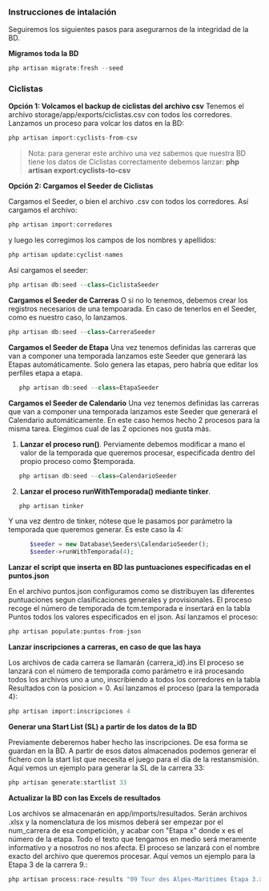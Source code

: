 ### Instrucciones de intalación

Seguiremos los siguientes pasos para asegurarnos de la integridad de la BD.

**Migramos toda la BD**

```php
php artisan migrate:fresh --seed
```

### Ciclistas

**Opción 1: Volcamos el backup de ciclistas del archivo csv**
Tenemos el archivo storage/app/exports/ciclistas.csv con todos los corredores.
Lanzamos un proceso para volcar los datos en la BD:
```php
php artisan import:cyclists-from-csv
```
> Nota: para generar este archivo una vez sabemos que nuestra BD tiene los datos de Ciclistas correctamente debemos lanzar: **php artisan export:cyclists-to-csv**



**Opción 2: Cargamos el Seeder de Ciclistas**

Cargamos el Seeder, o bien el archivo .csv con todos los corredores.
Así cargamos el archivo:
```php
php artisan import:corredores
```
y luego les corregimos los campos de los nombres y apellidos:
```php
php artisan update:cyclist-names
```


Así cargamos el seeder:
```php
php artisan db:seed --class=CiclistaSeeder
```

**Cargamos el Seeder de Carreras**
O si no lo tenemos, debemos crear los registros necesarios de una tempoarada.
En caso de tenerlos en el Seeder, como es nuestro caso, lo lanzamos. 

```php
php artisan db:seed --class=CarreraSeeder
```

**Cargamos el Seeder de Etapa**
Una vez tenemos definidas las carreras que van a componer una temporada lanzamos este Seeder que generará las Etapas automáticamente.
Solo genera las etapas, pero habría que editar los perfiles etapa a etapa.

```php
   php artisan db:seed --class=EtapaSeeder
```

**Cargamos el Seeder de Calendario**
Una vez tenemos definidas las carreras que van a componer una temporada lanzamos este Seeder que generará el Calendario automáticamente.
En este caso hemos hecho 2 procesos para la misma tarea. Elegimos cual de las 2 opciones nos gusta más.

1. **Lanzar el proceso run()**. Perviamente debemos modificar a mano el valor de la temporada que queremos procesar, especificada dentro del propio proceso como $temporada.
```php
   php artisan db:seed --class=CalendarioSeeder
```

2. **Lanzar el proceso runWithTemporada() mediante tinker**.
```php
   php artisan tinker
```

Y una vez dentro de tinker, nótese que le pasamos por parámetro la temporada que queremos generar. Es este caso la 4:
```php
      $seeder = new Database\Seeders\CalendarioSeeder();
      $seeder->runWithTemporada(4);
```
**Lanzar el script que inserta en BD las puntuaciones especificadas en el puntos.json**

En el archivo puntos.json configuramos como se distribuyen las diferentes puntuaciones segun clasificaciones generales y provisionales.
El proceso recoge el número de temporada de tcm.temporada e insertará en la tabla Puntos todos los valores especificados en el json.
Así lanzamos el proceso:
```php
php artisan populate:puntos-from-json
```

**Lanzar inscripciones a carreras, en caso de que las haya**

Los archivos de cada carrera se llamarán {carrera_id}.ins
El proceso se lanzará con el número de temporada como parámetro e irá procesando todos los archivos uno a uno, inscribiendo a todos los corredores en la tabla Resultados con la posicion = 0.
Así lanzamos el proceso (para la temporada 4):
```php
php artisan import:inscripciones 4
```

**Generar una Start List (SL) a partir de los datos de la BD**

Previamente deberemos haber hecho las inscripciones. De esa forma se guardan en la BD. A partir de esos datos almacenados podemos generar el fichero con la start list que necesita el juego para el día de la restansmisión.
Aquí vemos un ejemplo para generar la SL de la carrera 33:
```php
php artisan generate:startlist 33
```

**Actualizar la BD con las Excels de resultados**

Los archivos se almacenarán en app/imports/resultados. Serán archivos .xlsx y la nomenclatura de los mismos deberá ser empezar por el num_carrera de esa competición, y acabar con "Etapa x" donde x es el número de la etapa. Todo el texto que tengamos en medio será meramente informativo y a nosotros no nos afecta.
El proceso se lanzará con el nombre exacto del archivo que queremos procesar.
Aquí vemos un ejemplo para la Etapa 3 de la carrera 9.:
```php
php artisan process:race-results "09 Tour des Alpes-Maritimes Etapa 3.xlsx"
```
